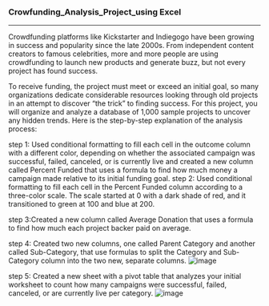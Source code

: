 ### Crowfunding_Analysis_Project_using Excel
---------------------------------------------
Crowdfunding platforms like Kickstarter and Indiegogo have been growing in success and popularity since the late 2000s. From independent content creators to famous celebrities, more and more people are using crowdfunding to launch new products and generate buzz, but not every project has found success.

To receive funding, the project must meet or exceed an initial goal, so many organizations dedicate considerable resources looking through old projects in an attempt to discover “the trick” to finding success. For this project, you will organize and analyze a database of 1,000 sample projects to uncover any hidden trends.
Here is the step-by-step explanation of the analysis process:

step 1: 
Used conditional formatting to fill each cell in the outcome column with a different color, depending on whether the associated campaign was successful, failed, canceled, or is currently live and created a new column called Percent Funded that uses a formula to find how much money a campaign made relative to its initial funding goal.
step 2:
Used conditional formatting to fill each cell in the Percent Funded column according to a three-color scale. The scale started at 0 with a dark shade of red, and it transitioned to green at 100 and blue at 200.

step 3:Created a new column called Average Donation that uses a formula to find how much each project backer paid on average.

step 4: Created two new columns, one called Parent Category and another called Sub-Category, that use formulas to split the Category and Sub-Category column into the two new, separate columns.
![image](https://user-images.githubusercontent.com/118146659/227330391-5c146701-21bb-4257-9108-bec2d6e24700.png)

step 5:
Created a new sheet with a pivot table that analyzes your initial worksheet to count how many campaigns were successful, failed, canceled, or are currently live per category.
![image](https://user-images.githubusercontent.com/118146659/227333499-6b65ca3e-a61b-42dc-8a45-2b16f1863193.png)



